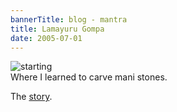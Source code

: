 ```yaml
---
bannerTitle: blog - mantra
title: Lamayuru Gompa
date: 2005-07-01
---
```



![starting](/images/pilg1/lamayuru.jpg)  
Where I learned to carve mani stones.  

The [story](/pages/prose/pilgrimage/index.html#lamayuru).
